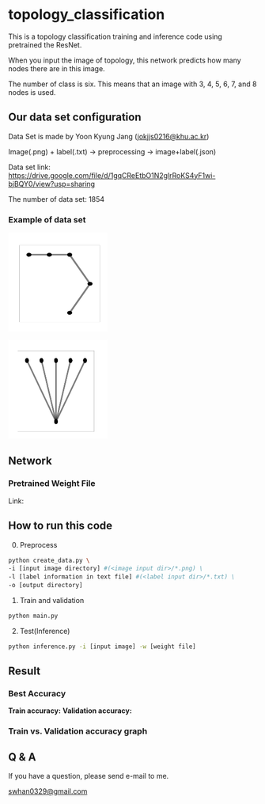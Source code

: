 # topology_classification
This is a topology classification training and inference code using pretrained the ResNet.

When you input the image of topology, this network predicts how many nodes there are in this image.

The number of class is six. This means that an image with 3, 4, 5, 6, 7, and 8 nodes is used.

## Our data set configuration
Data Set is made by Yoon Kyung Jang (jokjjs0216@khu.ac.kr)

Image(.png) + label(.txt) -> preprocessing -> image+label(.json)

Data set link: https://drive.google.com/file/d/1gqCReEtbO1N2glrRoKS4yF1wi-bjBQY0/view?usp=sharing

The number of data set: 1854

### Example of data set
<img src="./input/14.png" width="200px" height="200px" alt="Node 5"></img><br/>

<img src="./input/104.png" width="200px" height="200px" alt="Node 6"></img><br/>

## Network
### Pretrained Weight File
Link: 

## How to run this code
0. Preprocess

```bash
python create_data.py \
-i [input image directory] #(<image input dir>/*.png) \
-l [label information in text file] #(<label input dir>/*.txt) \
-o [output directory]
```

1. Train and validation

```bash
python main.py
```

2. Test(Inference)

```bash
python inference.py -i [input image] -w [weight file]
```

## Result

### Best Accuracy
__Train accuracy:__ 
__Validation accuracy:__ 

### Train vs. Validation accuracy graph


## Q & A
If you have a question, please send e-mail to me.

swhan0329@gmail.com
